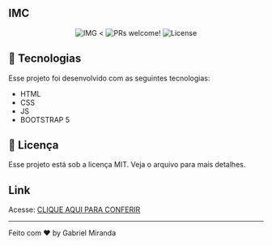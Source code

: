  ## IMC

<p align="center">

 <img src="https://user-images.githubusercontent.com/57048555/176338544-c9c45d41-2039-4e19-87df-9ae07bc75630.png" alt="IMG" />
 <
 <img src="https://img.shields.io/static/v1?label=PRs&message=welcome&color=49AA26&labelColor=000000" alt="PRs welcome!" />
  <img alt="License" src="https://img.shields.io/static/v1?label=license&message=MIT&color=49AA26&labelColor=000000">
</p>


## 🚀 Tecnologias
Esse projeto foi desenvolvido com as seguintes tecnologias:

- HTML
- CSS
- JS
- BOOTSTRAP 5


## :memo: Licença

Esse projeto está sob a licença MIT. Veja o arquivo para mais detalhes.

## Link
Acesse: <a href="https://strkalec.github.io/imc/" target="_blank">CLIQUE AQUI PARA CONFERIR</a>

---
Feito com ♥ by Gabriel Miranda